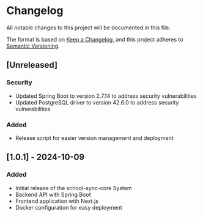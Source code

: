 # Changelog

All notable changes to this project will be documented in this file.

The format is based on [Keep a Changelog](https://keepachangelog.com/en/1.0.0/),
and this project adheres to [Semantic Versioning](https://semver.org/spec/v2.0.0.html).

## [Unreleased]

### Security
- Updated Spring Boot to version 2.7.14 to address security vulnerabilities
- Updated PostgreSQL driver to version 42.6.0 to address security vulnerabilities

### Added
- Release script for easier version management and deployment

## [1.0.1] - 2024-10-09

### Added
- Initial release of the school-sync-core System
- Backend API with Spring Boot
- Frontend application with Next.js
- Docker configuration for easy deployment